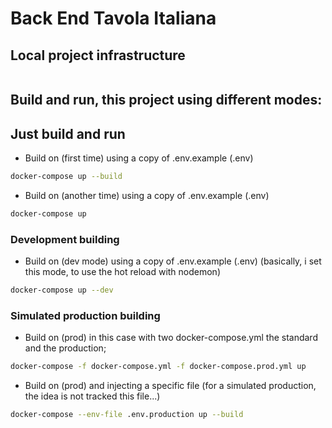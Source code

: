 # Back End Tavola Italiana

## Local project infrastructure

```bash

```

## Build and run, this project using different modes:

## Just build and run

- Build on (first time) using a copy of .env.example (.env)

```bash
docker-compose up --build
```

- Build on (another time) using a copy of .env.example (.env)

```bash
docker-compose up
```

### Development building

- Build on (dev mode) using a copy of .env.example (.env) (basically, i set this mode, to use the hot reload with nodemon)

```bash
docker-compose up --dev
```

### Simulated production building

- Build on (prod) in this case with two docker-compose.yml the standard and the production;

```bash
docker-compose -f docker-compose.yml -f docker-compose.prod.yml up
```

- Build on (prod) and injecting a specific file (for a simulated production, the idea is not tracked this file...)

```bash
docker-compose --env-file .env.production up --build
```
